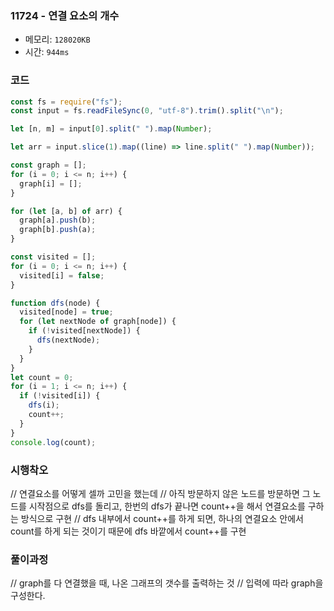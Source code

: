 ### 11724 - 연결 요소의 개수

- 메모리: `128020KB`
- 시간: `944ms`

### 코드

```js
const fs = require("fs");
const input = fs.readFileSync(0, "utf-8").trim().split("\n");

let [n, m] = input[0].split(" ").map(Number);

let arr = input.slice(1).map((line) => line.split(" ").map(Number));

const graph = [];
for (i = 0; i <= n; i++) {
  graph[i] = [];
}

for (let [a, b] of arr) {
  graph[a].push(b);
  graph[b].push(a);
}

const visited = [];
for (i = 0; i <= n; i++) {
  visited[i] = false;
}

function dfs(node) {
  visited[node] = true;
  for (let nextNode of graph[node]) {
    if (!visited[nextNode]) {
      dfs(nextNode);
    }
  }
}
let count = 0;
for (i = 1; i <= n; i++) {
  if (!visited[i]) {
    dfs(i);
    count++;
  }
}
console.log(count);
```

### 시행착오

// 연결요소를 어떻게 셀까 고민을 했는데
// 아직 방문하지 않은 노드를 방문하면 그 노드를 시작점으로 dfs를 돌리고, 한번의 dfs가 끝나면 count++을 해서 연결요소를 구하는 방식으로 구현
// dfs 내부에서 count++를 하게 되면, 하나의 연결요소 안에서 count를 하게 되는 것이기 때문에 dfs 바깥에서 count++를 구현

### 풀이과정

// graph를 다 연결했을 때, 나온 그래프의 갯수를 출력하는 것
// 입력에 따라 graph을 구성한다.

